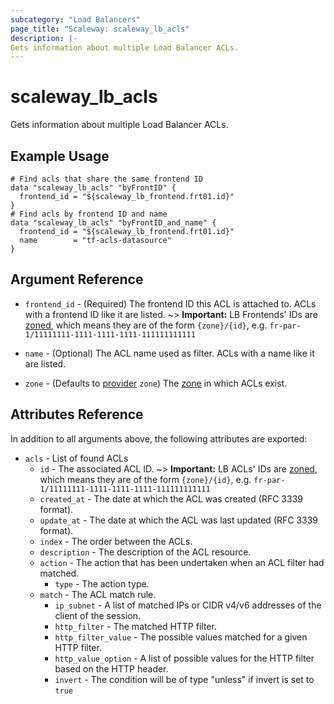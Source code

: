```yaml
---
subcategory: "Load Balancers"
page_title: "Scaleway: scaleway_lb_acls"
description: |-
Gets information about multiple Load Balancer ACLs.
---
```


# scaleway_lb_acls

Gets information about multiple Load Balancer ACLs.

## Example Usage

```hcl
# Find acls that share the same frontend ID
data "scaleway_lb_acls" "byFrontID" {
  frontend_id = "${scaleway_lb_frontend.frt01.id}"
}
# Find acls by frontend ID and name
data "scaleway_lb_acls" "byFrontID_and_name" {
  frontend_id = "${scaleway_lb_frontend.frt01.id}"
  name        = "tf-acls-datasource"
}
```

## Argument Reference

- `frontend_id` - (Required) The frontend ID this ACL is attached to. ACLs with a frontend ID like it are listed.
  ~> **Important:** LB Frontends' IDs are [zoned](../guides/regions_and_zones.md#resource-ids), which means they are of the form `{zone}/{id}`, e.g. `fr-par-1/11111111-1111-1111-1111-111111111111`

- `name` - (Optional) The ACL name used as filter. ACLs with a name like it are listed.

- `zone` - (Defaults to [provider](../index.md#zone) `zone`) The [zone](../guides/regions_and_zones.md#zones) in which ACLs exist.

## Attributes Reference

In addition to all arguments above, the following attributes are exported:

- `acls` - List of found ACLs
    - `id` - The associated ACL ID.
      ~> **Important:** LB ACLs' IDs are [zoned](../guides/regions_and_zones.md#resource-ids), which means they are of the form `{zone}/{id}`, e.g. `fr-par-1/11111111-1111-1111-1111-111111111111`
    - `created_at` - The date at which the ACL was created (RFC 3339 format).
    - `update_at` - The date at which the ACL was last updated (RFC 3339 format).
    - `index` - The order between the ACLs.
    - `description` - The description of the ACL resource.
    - `action` - The action that has been undertaken when an ACL filter had matched.
        - `type` - The action type.
    - `match` - The ACL match rule.
        - `ip_subnet` - A list of matched IPs or CIDR v4/v6 addresses of the client of the session.
        - `http_filter` - The matched HTTP filter.
        - `http_filter_value` - The possible values matched for a given HTTP filter.
        - `http_value_option` - A list of possible values for the HTTP filter based on the HTTP header.
        - `invert` -  The condition will be of type "unless" if invert is set to `true`